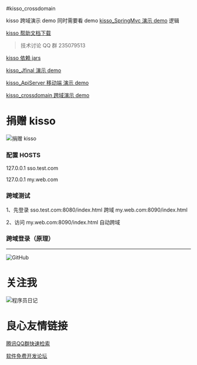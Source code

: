 #kisso_crossdomain

kisso 跨域演示 demo 同时需要看 demo [kisso_SpringMvc 演示 demo](http://git.oschina.net/juapk/kisso_springmvc)  逻辑


[kisso 帮助文档下载](http://git.oschina.net/baomidou/kisso/attach_files)


> 技术讨论 QQ 群 235079513 

[kisso 依赖 jars](http://git.oschina.net/baomidou/kisso/wikis/kisso-%E4%BE%9D%E8%B5%96%E5%8C%85-jars)

[kisso_Jfinal 演示 demo](http://git.oschina.net/juapk/kisso_jfinal)

[kisso_ApiServer 移动端 演示 demo](http://git.oschina.net/juapk/kisso_apiserver)

[kisso_crossdomain 跨域演示 demo](http://git.oschina.net/juapk/kisso_crossdomain)


捐赠 kisso
====================

![捐赠 kisso](http://git.oschina.net/uploads/images/2015/1222/211207_0acab44e_12260.png "支持一下kisso")


### 配置 HOSTS 
127.0.0.1 sso.test.com

127.0.0.1 my.web.com


### 跨域测试
1、先登录  sso.test.com:8080/index.html  跨域 my.web.com:8090/index.html

2、访问 my.web.com:8090/index.html 自动跨域


### 跨域登录（原理）
--------------------------------------------

![GitHub](https://raw.githubusercontent.com/leqwang/kisso/master/images/cl.jpg "Kisso,crossdomain login")


关注我
====================
![程序员日记](http://git.oschina.net/uploads/images/2016/0121/093728_1bc1658f_12260.png "程序员日记")

 # 良心友情链接

[腾讯QQ群快速检索](http://u.720life.cn/s/8cf73f7c)

[软件免费开发论坛](http://u.720life.cn/s/bbb01dc0)